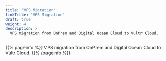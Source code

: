```yaml
---
title: "VPS Migration"
linkTitle: "VPS Migration"
draft: true
weight: 4
description: >
  VPS migration from OnPrem and Digital Ocean Cloud to Vultr Cloud.
---
```


{{% pageinfo %}}
VPS migration from OnPrem and Digital Ocean Cloud to Vultr Cloud.
{{% /pageinfo %}}
